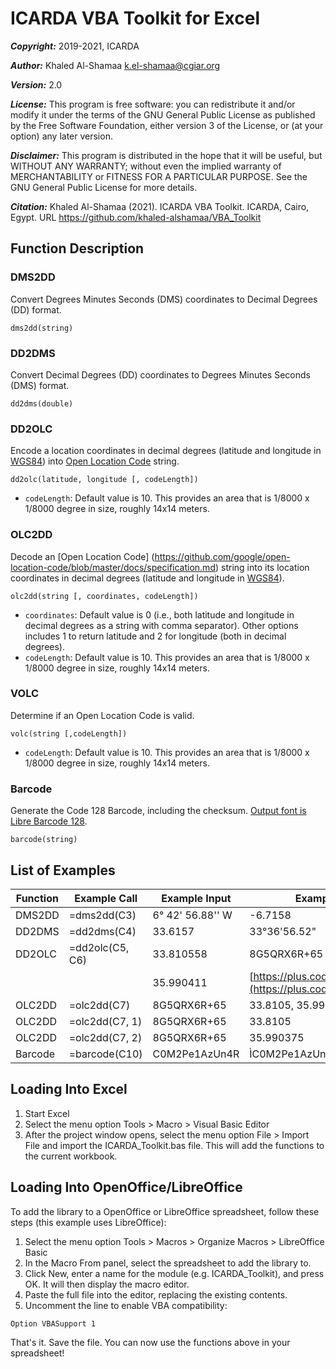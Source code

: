 # ICARDA VBA Toolkit for Excel

**_Copyright:_** 2019-2021, ICARDA

**_Author:_** Khaled Al-Shamaa <k.el-shamaa@cgiar.org>

**_Version:_** 2.0

**_License:_** This program is free software: you can redistribute it and/or modify it under the terms of the GNU General Public License as published by the Free Software Foundation, either version 3 of the License, or (at your option) any later version.

**_Disclaimer:_** This program is distributed in the hope that it will be useful, but WITHOUT ANY WARRANTY; without even the implied warranty of MERCHANTABILITY or FITNESS FOR A PARTICULAR PURPOSE. See the GNU General Public License for more details.

**_Citation:_** Khaled Al-Shamaa (2021). ICARDA VBA Toolkit. ICARDA, Cairo, Egypt. URL https://github.com/khaled-alshamaa/VBA_Toolkit

## Function Description

### DMS2DD
Convert Degrees Minutes Seconds (DMS) coordinates to Decimal Degrees (DD) format.

`dms2dd(string)`

### DD2DMS
Convert Decimal Degrees (DD) coordinates to Degrees Minutes Seconds (DMS) format.

`dd2dms(double)`

### DD2OLC
Encode a location coordinates in decimal degrees (latitude and longitude in [WGS84](https://en.wikipedia.org/wiki/World_Geodetic_System)) into [Open Location Code](https://github.com/google/open-location-code/blob/master/docs/specification.md) string.

`dd2olc(latitude, longitude [, codeLength])`

* `codeLength`: Default value is 10. This provides an area that is 1/8000 x 1/8000 degree in size, roughly 14x14 meters.

### OLC2DD
Decode an [Open Location Code] (https://github.com/google/open-location-code/blob/master/docs/specification.md) string into its location coordinates in decimal degrees (latitude and longitude in [WGS84](https://en.wikipedia.org/wiki/World_Geodetic_System)).

`olc2dd(string [, coordinates, codeLength])`

* `coordinates`: Default value is 0 (i.e., both latitude and longitude in decimal degrees as a string with comma separator). Other options includes 1 to return latitude and 2 for longitude (both in decimal degrees).
* `codeLength`: Default value is 10. This provides an area that is 1/8000 x 1/8000 degree in size, roughly 14x14 meters.

### VOLC
Determine if an Open Location Code is valid.

`volc(string [,codeLength])`

* `codeLength`: Default value is 10. This provides an area that is 1/8000 x 1/8000 degree in size, roughly 14x14 meters.

### Barcode
Generate the Code 128 Barcode, including the checksum. [Output font is Libre Barcode 128](https://fonts.google.com/specimen/Libre+Barcode+128).

`barcode(string)`

## List of Examples				
|Function|Example Call|Example Input|Example Output|
|---|---|---|---|
|DMS2DD|=dms2dd(C3)|6° 42' 56.88'' W|-6.7158|
|DD2DMS|=dd2dms(C4)|33.6157|33°36'56.52"|
|DD2OLC|=dd2olc(C5, C6)|33.810558|8G5QRX6R+65|
| | |35.990411|[https://plus.codes/8G5QRX6R+65](https://plus.codes/8G5QRX6R+65)|
|OLC2DD|=olc2dd(C7)|8G5QRX6R+65|33.8105, 35.990375|
|OLC2DD|=olc2dd(C7, 1)|8G5QRX6R+65|33.8105|
|OLC2DD|=olc2dd(C7, 2)|8G5QRX6R+65|35.990375|
|Barcode|=barcode(C10)|C0M2Pe1AzUn4R|ÌC0M2Pe1AzUn4RjÎ|

## Loading Into Excel

1. Start Excel
2. Select the menu option Tools > Macro > Visual Basic Editor
3. After the project window opens, select the menu option File > Import File and import the ICARDA_Toolkit.bas file. This will add the functions to the current workbook.

## Loading Into OpenOffice/LibreOffice

To add the library to a OpenOffice or LibreOffice spreadsheet, follow these steps (this example uses LibreOffice):

1. Select the menu option Tools > Macros > Organize Macros > LibreOffice Basic
2. In the Macro From panel, select the spreadsheet to add the library to.
3. Click New, enter a name for the module (e.g. ICARDA_Toolkit), and press OK. It will then display the macro editor.
4. Paste the full file into the editor, replacing the existing contents.
5. Uncomment the line to enable VBA compatibility:

`Option VBASupport 1`

That's it. Save the file. You can now use the functions above in your spreadsheet!

